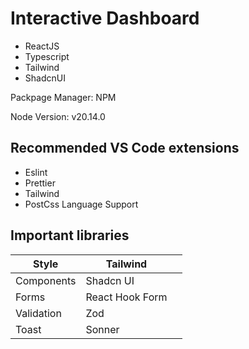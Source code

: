 # Interactive Dashboard
- ReactJS
- Typescript
- Tailwind
- ShadcnUI

Packpage Manager: NPM

Node Version: v20.14.0

## Recommended VS Code extensions
- Eslint
- Prettier
- Tailwind
- PostCss Language Support

## Important libraries
| Style      | Tailwind        |   |
|------------|-----------------|---|
| Components | Shadcn UI       |   |
| Forms      | React Hook Form |   |
| Validation | Zod             |   |
| Toast      | Sonner          |   |

